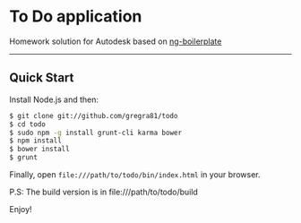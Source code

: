 # To Do application

Homework solution for Autodesk based on [ng-boilerplate](http://joshdmiller.github.com/ng-boilerplate)  

***

## Quick Start

Install Node.js and then:

```sh
$ git clone git://github.com/gregra81/todo
$ cd todo
$ sudo npm -g install grunt-cli karma bower
$ npm install
$ bower install
$ grunt
```

Finally, open `file:///path/to/todo/bin/index.html` in your browser.

P.S: The build version is in file:///path/to/todo/build

Enjoy!